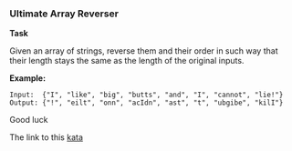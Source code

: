### Ultimate Array Reverser

**Task**

Given an array of strings, reverse them and their order in such way that their length stays the same as the length of the original inputs.

**Example:**  
```
Input:  {"I", "like", "big", "butts", "and", "I", "cannot", "lie!"}
Output: {"!", "eilt", "onn", "acIdn", "ast", "t", "ubgibe", "kilI"}
```
Good luck  

The link to this [kata](https://www.codewars.com/kata/ultimate-array-reverser/java)
